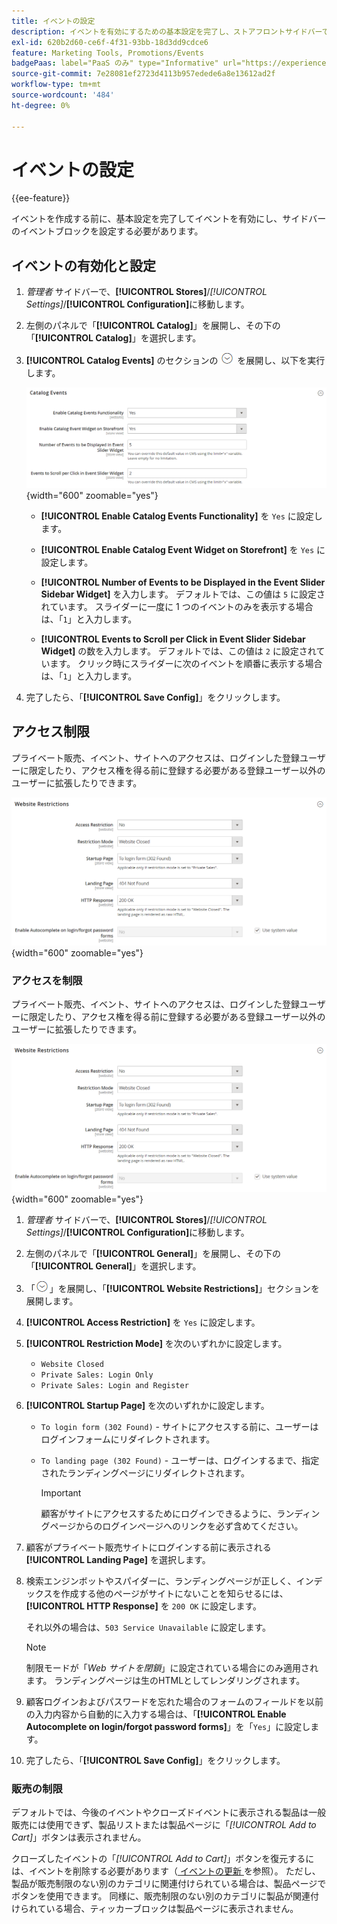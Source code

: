 ```yaml
---
title: イベントの設定
description: イベントを有効にするための基本設定を完了し、ストアフロントサイドバーでイベントブロックを設定する方法について説明します。
exl-id: 620b2d60-ce6f-4f31-93bb-18d3dd9cdce6
feature: Marketing Tools, Promotions/Events
badgePaas: label="PaaS のみ" type="Informative" url="https://experienceleague.adobe.com/en/docs/commerce/user-guides/product-solutions" tooltip="Adobe Commerce on Cloud プロジェクト（Adobeが管理する PaaS インフラストラクチャ）およびオンプレミスプロジェクトにのみ適用されます。"
source-git-commit: 7e28081ef2723d4113b957edede6a8e13612ad2f
workflow-type: tm+mt
source-wordcount: '484'
ht-degree: 0%

---
```


# イベントの設定

{{ee-feature}}

イベントを作成する前に、基本設定を完了してイベントを有効にし、サイドバーのイベントブロックを設定する必要があります。

## イベントの有効化と設定

1. _管理者_ サイドバーで、**[!UICONTROL Stores]**/_[!UICONTROL Settings]_/**[!UICONTROL Configuration]**&#x200B;に移動します。

1. 左側のパネルで「**[!UICONTROL Catalog]**」を展開し、その下の「**[!UICONTROL Catalog]**」を選択します。

1. **[!UICONTROL Catalog Events]** のセクションの ![ 展開セレクター ](../assets/icon-display-expand.png) を展開し、以下を実行します。

   ![ カタログの設定 – カタログイベント ](../configuration-reference/catalog/assets/catalog-events.png){width="600" zoomable="yes"}

   - **[!UICONTROL Enable Catalog Events Functionality]** を `Yes` に設定します。

   - **[!UICONTROL Enable Catalog Event Widget on Storefront]** を `Yes` に設定します。

   - **[!UICONTROL Number of Events to be Displayed in the Event Slider Sidebar Widget]** を入力します。 デフォルトでは、この値は `5` に設定されています。 スライダーに一度に 1 つのイベントのみを表示する場合は、「`1`」と入力します。

   - **[!UICONTROL Events to Scroll per Click in Event Slider Sidebar Widget]** の数を入力します。 デフォルトでは、この値は `2` に設定されています。 クリック時にスライダーに次のイベントを順番に表示する場合は、「`1`」と入力します。

1. 完了したら、「**[!UICONTROL Save Config]**」をクリックします。

## アクセス制限

プライベート販売、イベント、サイトへのアクセスは、ログインした登録ユーザーに限定したり、アクセス権を得る前に登録する必要がある登録ユーザー以外のユーザーに拡張したりできます。

![ 一般設定 – web サイトの制限 ](../configuration-reference/general/assets/general-website-restrictions.png){width="600" zoomable="yes"}

### アクセスを制限

プライベート販売、イベント、サイトへのアクセスは、ログインした登録ユーザーに限定したり、アクセス権を得る前に登録する必要がある登録ユーザー以外のユーザーに拡張したりできます。

![ 一般設定 – web サイトの制限 ](../configuration-reference/general/assets/general-website-restrictions.png){width="600" zoomable="yes"}

1. _管理者_ サイドバーで、**[!UICONTROL Stores]**/_[!UICONTROL Settings]_/**[!UICONTROL Configuration]**&#x200B;に移動します。

1. 左側のパネルで「**[!UICONTROL General]**」を展開し、その下の「**[!UICONTROL General]**」を選択します。

1. 「![ 展開セレクター ](../assets/icon-display-expand.png)」を展開し、「**[!UICONTROL Website Restrictions]**」セクションを展開します。

1. **[!UICONTROL Access Restriction]** を `Yes` に設定します。

1. **[!UICONTROL Restriction Mode]** を次のいずれかに設定します。

   - `Website Closed`
   - `Private Sales: Login Only`
   - `Private Sales: Login and Register`

1. **[!UICONTROL Startup Page]** を次のいずれかに設定します。

   - `To login form (302 Found)` - サイトにアクセスする前に、ユーザーはログインフォームにリダイレクトされます。

   - `To landing page (302 Found)` - ユーザーは、ログインするまで、指定されたランディングページにリダイレクトされます。

     >[!IMPORTANT]
     >
     >顧客がサイトにアクセスするためにログインできるように、ランディングページからのログインページへのリンクを必ず含めてください。

1. 顧客がプライベート販売サイトにログインする前に表示される **[!UICONTROL Landing Page]** を選択します。

1. 検索エンジンボットやスパイダーに、ランディングページが正しく、インデックスを作成する他のページがサイトにないことを知らせるには、**[!UICONTROL HTTP Response]** を `200 OK` に設定します。

   それ以外の場合は、`503 Service Unavailable` に設定します。

   >[!NOTE]
   >
   >制限モードが「_Web サイトを閉鎖_」に設定されている場合にのみ適用されます。 ランディングページは生のHTMLとしてレンダリングされます。

1. 顧客ログインおよびパスワードを忘れた場合のフォームのフィールドを以前の入力内容から自動的に入力する場合は、「**[!UICONTROL Enable Autocomplete on login/forgot password forms]**」を「`Yes`」に設定します。

1. 完了したら、「**[!UICONTROL Save Config]**」をクリックします。

### 販売の制限

デフォルトでは、今後のイベントやクローズドイベントに表示される製品は一般販売には使用できず、製品リストまたは製品ページに「_[!UICONTROL Add to Cart]_」ボタンは表示されません。

クローズしたイベントの「_[!UICONTROL Add to Cart]_」ボタンを復元するには、イベントを削除する必要があります（[ イベントの更新 ](event-create.md#update-events) を参照）。 ただし、製品が販売制限のない別のカテゴリに関連付けられている場合は、製品ページでボタンを使用できます。 同様に、販売制限のない別のカテゴリに製品が関連付けられている場合、ティッカーブロックは製品ページに表示されません。
